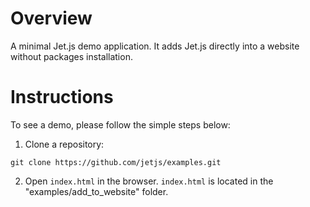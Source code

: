 # Overview
A minimal Jet.js demo application. It adds Jet.js directly into a website without packages installation.

# Instructions
To see a demo, please follow the simple steps below:

1. Clone a repository:
```
git clone https://github.com/jetjs/examples.git
```

2. Open `index.html` in the browser. `index.html` is located in the "examples/add_to_website" folder.
